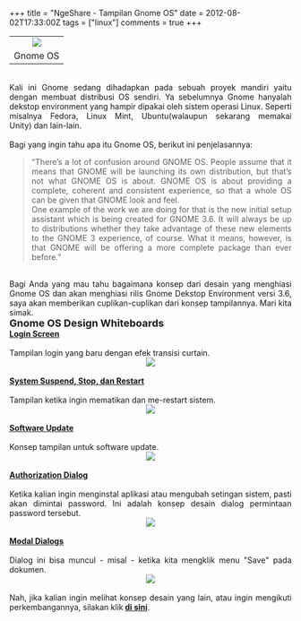 +++
title = "NgeShare - Tampilan Gnome OS"
date = 2012-08-02T17:33:00Z
tags = ["linux"]
comments = true
+++

<table align="center" cellpadding="0" cellspacing="0" class="tr-caption-container" style="margin-left: auto; margin-right: auto; text-align: center;"><tbody><tr><td style="text-align: center;"><img src="http://blogs.gnome.org/mccann/files/2010/08/gnome-os.png" style="margin-left: auto; margin-right: auto;" /></td></tr><tr><td class="tr-caption" style="text-align: center;">Gnome OS</td></tr></tbody></table><br />
<div style="text-align: justify;">Kali ini Gnome sedang dihadapkan pada sebuah proyek mandiri yaitu dengan membuat distribusi OS sendiri. Ya sebelumnya Gnome hanyalah dekstop environment yang hampir dipakai oleh sistem operasi Linux. Seperti misalnya Fedora, Linux Mint, Ubuntu(walaupun sekarang memakai Unity)&nbsp;dan lain-lain.<br /><br />
Bagi yang ingin tahu apa itu Gnome OS, berikut ini penjelasannya:<br />
<blockquote class="tr_bq">“There’s a lot of confusion around GNOME OS. People assume that it means that GNOME will be launching its own distribution, but that’s not what GNOME OS is about. GNOME OS is about providing a complete, coherent and consistent experience, so that a whole OS can be given that GNOME look and feel.<br />One example of the work we are doing for that is the new initial setup assistant which is being created for GNOME 3.6. It will always be up to distributions whether they take advantage of these new elements to the GNOME 3 experience, of course. What it means, however, is that GNOME will be offering a more complete package than ever before.”</blockquote><br />
Bagi Anda yang mau tahu bagaimana konsep dari desain yang menghiasi Gnome OS  dan akan menghiasi rilis Gnome Dekstop Environment versi 3.6, saya akan memberikan cuplikan-cuplikan dari konsep tampilannya. Mari kita simak.<br />
<span style="font-size: large;"><b>Gnome OS Design Whiteboards</b></span><br />
<a href="https://live.gnome.org/GnomeOS/Design/Whiteboards/LoginScreen"><b>Login Screen</b></a><br /><br />
Tampilan login yang baru dengan efek transisi curtain.<br />
<center><img src="https://1.bp.blogspot.com/--bbiOcmFmAU/UA3715tj7UI/AAAAAAAAEGQ/8gSzpbJlfig/s1600/login-password.png" /></center><br />
<a href="https://live.gnome.org/GnomeOS/Design/Whiteboards/SystemStopRestart"><b>System Suspend, Stop, dan Restart</b></a><br /><br />
Tampilan ketika ingin mematikan dan me-restart sistem.<br />
<center><img src="https://4.bp.blogspot.com/-aVy5_q95-Yo/UA38mVs6kfI/AAAAAAAAEGY/DvXBQimut4I/s1600/quit-apps.png" /></center><br />
<a href="https://live.gnome.org/GnomeOS/Design/Whiteboards/SoftwareUpdates"><b>Software Update</b></a><br /><br />
Konsep tampilan untuk software update.<br />
<center><img src="https://3.bp.blogspot.com/-dMG2IBBSHsk/UA39Mzu1gEI/AAAAAAAAEGg/VpJeEmfLuLQ/s1600/SoftwareUpdates.png" /></center><br />
<a href="https://live.gnome.org/GnomeOS/Design/Whiteboards/AuthorizationDialog"><b>Authorization Dialog</b></a><br /><br />
Ketika kalian ingin menginstal aplikasi atau mengubah setingan sistem, pasti akan dimintai password. Ini adalah konsep desain dialog permintaan password tersebut.<br />
<center><img src="https://1.bp.blogspot.com/-QWdCpXr7MzI/UA3-Bn0VEMI/AAAAAAAAEGo/3FdptxqwePg/s1600/user.png" /></center><br />
<a href="https://live.gnome.org/GnomeOS/Design/Whiteboards/ModalDialogs"><b>Modal Dialogs</b></a><br /><br />
Dialog ini bisa muncul - misal - ketika kita mengklik menu "Save" pada dokumen.<br />
<center><img src="https://3.bp.blogspot.com/-oPAI8qvjNt0/UA3-_dLsdeI/AAAAAAAAEGw/CNUzbzerD6k/s1600/modal-dialogs-breakdown.png" /></center><br />
Nah, jika kalian ingin melihat konsep desain yang lain, atau ingin mengikuti perkembangannya, silakan klik<b><span style="color: #0b5394;"> <a href="http://worldofgnome.org/explore-gnome-os-designs-in-glive/">di sini</a></span></b>.</div>
